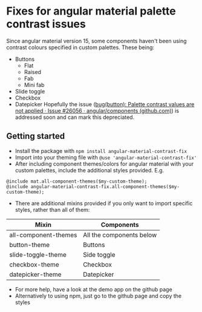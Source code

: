 # Fixes for angular material palette contrast issues
Since angular material version 15, some components haven't been using contrast colours specified in custom palettes. These being:
- Buttons
	- Flat
	- Raised
	- Fab
	- Mini fab
- Slide toggle
- Checkbox
- Datepicker
Hopefully the issue ([bug(button): Palette contrast values are not applied · Issue #26056 · angular/components (github.com)](https://github.com/angular/components/issues/26056#issuecomment-1823079154)) is addressed soon and can mark this depreciated.
## Getting started
- Install the package with `npm install angular-material-contrast-fix`
- Import into your theming file with `@use 'angular-material-contrast-fix'`
- After including component themes/colors for angular material with your custom palettes, include the additional styles provided. E.g.
```
@include mat.all-component-themes($my-custom-theme);
@include angular-material-contrast-fix.all-component-themes($my-custom-theme);
```

- There are additional mixins provided if you only want to import specific styles, rather than all of them:

| Mixin | Components |
| -- | -- |
| all-component-themes | All the components below |
| button-theme | Buttons |
| slide-toggle-theme | Side toggle |
| checkbox-theme | Checkbox |
| datepicker-theme | Datepicker |

- For more help, have a look at the demo app on the github page
- Alternatively to using npm, just go to the github page and copy the styles
